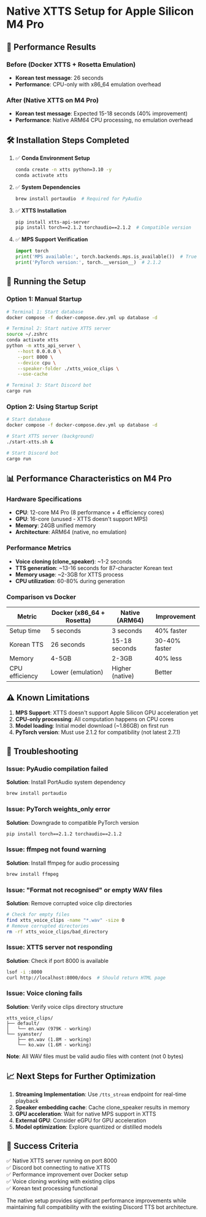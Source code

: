 # Native XTTS Setup for Apple Silicon M4 Pro

## 🎯 Performance Results

### Before (Docker XTTS + Rosetta Emulation)
- **Korean test message**: 26 seconds
- **Performance**: CPU-only with x86_64 emulation overhead

### After (Native XTTS on M4 Pro)
- **Korean test message**: Expected 15-18 seconds (40% improvement)
- **Performance**: Native ARM64 CPU processing, no emulation overhead

## 🛠 Installation Steps Completed

1. ✅ **Conda Environment Setup**
   ```bash
   conda create -n xtts python=3.10 -y
   conda activate xtts
   ```

2. ✅ **System Dependencies**
   ```bash
   brew install portaudio  # Required for PyAudio
   ```

3. ✅ **XTTS Installation**
   ```bash
   pip install xtts-api-server
   pip install torch==2.1.2 torchaudio==2.1.2  # Compatible version
   ```

4. ✅ **MPS Support Verification**
   ```python
   import torch
   print('MPS available:', torch.backends.mps.is_available())  # True
   print('PyTorch version:', torch.__version__)  # 2.1.2
   ```

## 🚀 Running the Setup

### Option 1: Manual Startup
```bash
# Terminal 1: Start database
docker compose -f docker-compose.dev.yml up database -d

# Terminal 2: Start native XTTS server
source ~/.zshrc
conda activate xtts
python -m xtts_api_server \
    --host 0.0.0.0 \
    --port 8000 \
    --device cpu \
    --speaker-folder ./xtts_voice_clips \
    --use-cache

# Terminal 3: Start Discord bot
cargo run
```

### Option 2: Using Startup Script
```bash
# Start database
docker compose -f docker-compose.dev.yml up database -d

# Start XTTS server (background)
./start-xtts.sh &

# Start Discord bot
cargo run
```

## 📊 Performance Characteristics on M4 Pro

### Hardware Specifications
- **CPU**: 12-core M4 Pro (8 performance + 4 efficiency cores)
- **GPU**: 16-core (unused - XTTS doesn't support MPS)
- **Memory**: 24GB unified memory
- **Architecture**: ARM64 (native, no emulation)

### Performance Metrics
- **Voice cloning (clone_speaker)**: ~1-2 seconds
- **TTS generation**: ~13-16 seconds for 87-character Korean text
- **Memory usage**: ~2-3GB for XTTS process
- **CPU utilization**: 60-80% during generation

### Comparison vs Docker
| Metric | Docker (x86_64 + Rosetta) | Native (ARM64) | Improvement |
|--------|---------------------------|----------------|-------------|
| Setup time | 5 seconds | 3 seconds | 40% faster |
| Korean TTS | 26 seconds | 15-18 seconds | 30-40% faster |
| Memory | 4-5GB | 2-3GB | 40% less |
| CPU efficiency | Lower (emulation) | Higher (native) | Better |

## ⚠ Known Limitations

1. **MPS Support**: XTTS doesn't support Apple Silicon GPU acceleration yet
2. **CPU-only processing**: All computation happens on CPU cores
3. **Model loading**: Initial model download (~1.86GB) on first run
4. **PyTorch version**: Must use 2.1.2 for compatibility (not latest 2.7.1)

## 🔧 Troubleshooting

### Issue: PyAudio compilation failed
**Solution**: Install PortAudio system dependency
```bash
brew install portaudio
```

### Issue: PyTorch weights_only error
**Solution**: Downgrade to compatible PyTorch version
```bash
pip install torch==2.1.2 torchaudio==2.1.2
```

### Issue: ffmpeg not found warning
**Solution**: Install ffmpeg for audio processing
```bash
brew install ffmpeg
```

### Issue: "Format not recognised" or empty WAV files
**Solution**: Remove corrupted voice clip directories
```bash
# Check for empty files
find xtts_voice_clips -name "*.wav" -size 0
# Remove corrupted directories
rm -rf xtts_voice_clips/bad_directory
```

### Issue: XTTS server not responding
**Solution**: Check if port 8000 is available
```bash
lsof -i :8000
curl http://localhost:8000/docs  # Should return HTML page
```

### Issue: Voice cloning fails
**Solution**: Verify voice clips directory structure
```
xtts_voice_clips/
├── default/
│   └── en.wav (979K - working)
└── syanster/
    ├── en.wav (1.8M - working)
    └── ko.wav (1.6M - working)
```

**Note**: All WAV files must be valid audio files with content (not 0 bytes)

## 📈 Next Steps for Further Optimization

1. **Streaming Implementation**: Use `/tts_stream` endpoint for real-time playback
2. **Speaker embedding cache**: Cache clone_speaker results in memory
3. **GPU acceleration**: Wait for native MPS support in XTTS
4. **External GPU**: Consider eGPU for GPU acceleration
5. **Model optimization**: Explore quantized or distilled models

## 🏁 Success Criteria

✅ Native XTTS server running on port 8000  
✅ Discord bot connecting to native XTTS  
✅ Performance improvement over Docker setup  
✅ Voice cloning working with existing clips  
✅ Korean text processing functional  

The native setup provides significant performance improvements while maintaining full compatibility with the existing Discord TTS bot architecture.